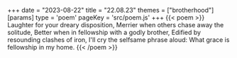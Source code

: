 +++
date = "2023-08-22"
title = "22.08.23"
themes = ["brotherhood"]
[params]
  type = 'poem'
  pageKey = 'src/poem.js'
+++
{{< poem >}}
Laughter for your dreary disposition,
Merrier when others chase away the solitude,
Better when in fellowship with a godly brother,
Edified by resounding clashes of iron,
I'll cry the selfsame phrase aloud:
What grace is fellowship in my home.
{{< /poem >}}
